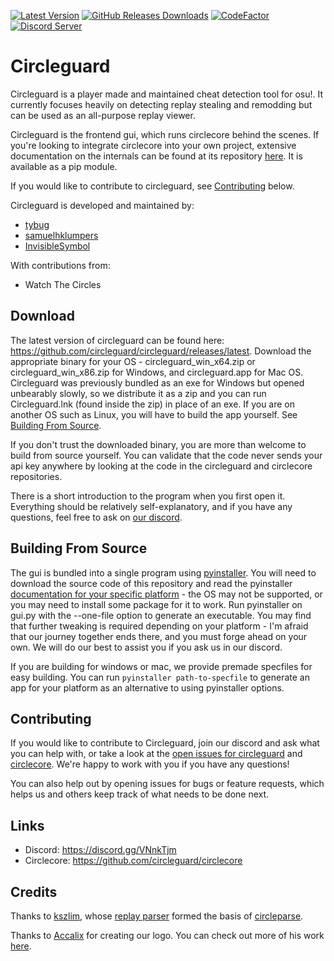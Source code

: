 
[![Latest Version](https://img.shields.io/github/release/circleguard/circleguard?label=Latest%20version)](https://circleguard.dev/download)
[![GitHub Releases Downloads](https://img.shields.io/github/downloads/circleguard/circleguard/total?label=Downloads)](https://circleguard.dev/download)
[![CodeFactor](https://www.codefactor.io/repository/github/circleguard/circleguard/badge)](https://www.codefactor.io/repository/github/circleguard/circleguard)
[![Discord Server](https://img.shields.io/discord/532476765860265984?label=Discord&logo=discord&logoColor=%23FFFFFF)](https://discord.gg/e84qxkQ)

# Circleguard

Circleguard is a player made and maintained cheat detection tool for osu!. It currently focuses heavily on detecting replay stealing and remodding but can be used as an all-purpose replay viewer.

Circleguard is the frontend gui, which runs circlecore behind the scenes. If you're looking to integrate circlecore into your own project, extensive documentation on the internals can be found at its repository [here](https://github.com/circleguard/circlecore). It is available as a pip module.

If you would like to contribute to circleguard, see [Contributing](#contributing) below.

Circleguard is developed and maintained by:

* [tybug](https://github.com/tybug)
* [samuelhklumpers](https://github.com/samuelhklumpers)
* [InvisibleSymbol](https://github.com/InvisibleSymbol)

With contributions from:

* Watch The Circles

## Download

The latest version of circleguard can be found here: <https://github.com/circleguard/circleguard/releases/latest>. Download the appropriate binary for your OS - circleguard_win_x64.zip or circleguard_win_x86.zip for Windows, and circleguard.app for Mac OS. Circleguard was previously bundled as an exe for Windows but opened unbearably slowly, so we distribute it as a zip and you can run Circleguard.lnk (found inside the zip) in place of an exe. If you are on another OS such as Linux, you will have to build the app yourself. See [Building From Source](#building-from-source).

If you don't trust the downloaded binary, you are more than welcome to build from source yourself. You can validate that the code never sends your api key anywhere by looking at the code in the circleguard and circlecore repositories.

There is a short introduction to the program when you first open it. Everything should be relatively self-explanatory, and if you have any questions, feel free to ask on [our discord](https://discord.gg/VNnkTjm).

## Building From Source

The gui is bundled into a single program using [pyinstaller](https://pyinstaller.readthedocs.io/en/stable/). You will need to download the source code of this repository and read the pyinstaller [documentation for your specific platform](https://pyinstaller.readthedocs.io/en/stable/requirements.html) - the OS may not be supported, or you may need to install some package for it to work. Run pyinstaller on gui.py with the --one-file option to generate an executable. You may find that further tweaking is required depending on your platform - I'm afraid that our journey together ends there, and you must forge ahead on your own. We will do our best to assist you if you ask us in our discord.

If you are building for windows or mac, we provide premade specfiles for easy building. You can run `pyinstaller path-to-specfile` to generate an app for your platform as an alternative to using pyinstaller options.

## Contributing

If you would like to contribute to Circleguard, join our discord and ask what you can help with, or take a look at the [open issues for circleguard](https://github.com/circleguard/circleguard/issues) and [circlecore](https://github.com/circleguard/circlecore/issues). We're happy to work with you if you have any questions!

You can also help out by opening issues for bugs or feature requests, which helps us and others keep track of what needs to be done next.

## Links

* Discord: <https://discord.gg/VNnkTjm>
* Circlecore: <https://github.com/circleguard/circlecore>

## Credits

Thanks to [kszlim](https://github.com/kszlim), whose [replay parser](https://github.com/kszlim/osu-replay-parser) formed the basis of [circleparse](https://github.com/circleguard/osu-replay-parser).

Thanks to [Accalix](https://twitter.com/Accalix_) for creating our logo. You can check out more of his work [here](https://accalixgfx.com/index.php).
